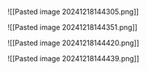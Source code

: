 ![[Pasted image 20241218144305.png]]

![[Pasted image 20241218144351.png]]

![[Pasted image 20241218144420.png]]

![[Pasted image 20241218144439.png]]

